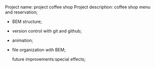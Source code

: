Project name: project coffee shop
Project description: coffee shop menu and reservation;

- BEM structure;
- version control with git and github;
- animation;
- file organization with BEM;

  future improvements:special effects;
